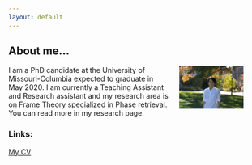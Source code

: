 ```yaml
---
layout: default
---
```

 

## About me...

<!-- wp:image {"id":81,"width":242,"height":128,"sizeSlug":"small"} -->
<figure class="wp-block-image size-small is-resized"><img src="pic.jpeg" alt="" class="wp-image-81" align="right" style="width:30%; margin-left:20px"/></figure>
<!-- /wp:image -->

I am a PhD candidate at the University of Missouri-Columbia expected to graduate in May 2020. I am currently a Teaching Assistant and Research assistant and my research area is on Frame Theory specialized in Phase retrieval. You can read more in my research page. 

### Links:

[My CV](https://dorigh.github.io/resume/)
